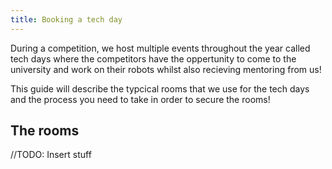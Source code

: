 ```yaml
---
title: Booking a tech day
---
```


During a competition, we host multiple events throughout the year called tech days where the competitors have the oppertunity to come to the university and work on their robots whilst also recieving mentoring from us!

This guide will describe the typcical rooms that we use for the tech days and the process you need to take in order to secure the rooms!

## The rooms 

//TODO: Insert stuff
